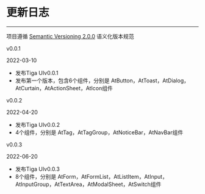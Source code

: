 
# 更新日志

----

项目遵循 [Semantic Versioning 2.0.0](http://semver.org/lang/zh-CN/) 语义化版本规范

<div class="row changelog">
  <div class="at-timeline">
    <div class="at-timeline__item at-timeline__item--last at-timeline__item--custom at-timeline__item--error">
      <div class="at-timeline__tail"></div>
      <div class="at-timeline__dot">
        <i class="icon icon-award"></i>
      </div>
      <div class="at-timeline__content">
        <p class="head">v0.0.1</p>
        <p class="time">
          <span>2022-03-10</span>
        </p>
        <ul class="content">
          <li>发布<span>Tiga UI</span>v0.0.1</li>
          <li>发布第一个版本，包含<span>6</span>个组件，分别是 <span>AtButton</span>，<span>AtToast</span>，<span>AtDialog</span>，<span>AtCurtain</span>，<span>AtActionSheet</span>，<span>AtIcon</span>组件</li>
        </ul>
      </div>
      <div class="at-timeline__content">
        <p class="head">v0.0.2</p>
        <p class="time">
          <span>2022-04-20</span>
        </p>
        <ul class="content">
          <li>发布<span>Tiga UI</span>v0.0.2</li>
          <li><span>4</span>个组件，分别是 <span>AtTag</span>，<span>AtTagGroup</span>，<span>AtNoticeBar</span>，<span>AtNavBar</span>组件</li>
        </ul>
      </div>
      <div class="at-timeline__content">
        <p class="head">v0.0.3</p>
        <p class="time">
          <span>2022-06-20</span>
        </p>
        <ul class="content">
          <li>发布<span>Tiga UI</span>v0.0.3</li>
          <li><span>8</span>个组件，分别是 <span>AtForm</span>，<span>AtFormList</span>，<span>AtListItem</span>，<span>AtInput</span>，<span>AtInputGroup</span>，<span>AtTextArea</span>，<span>AtModalSheet</span>，<span>AtSwitch</span>组件</li>
        </ul>
      </div>
    </div>
  </div>
</div>
